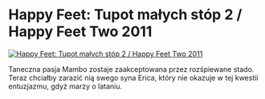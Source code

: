 Happy Feet: Tupot małych stóp 2 / Happy Feet Two 2011 
=============
[![Happy Feet: Tupot małych stóp 2 / Happy Feet Two 2011 ](http://vidos.pl/images/player.gif)](http://vidos.pl/happy-feet-tupot-malych-stop-2-happy-feet-two-2011)

 Taneczna pasja Mambo zostaje zaakceptowana przez rozśpiewane stado. Teraz chciałby zarazić nią swego syna Erica, który nie okazuje w tej kwestii entuzjazmu, gdyż marzy o lataniu.
